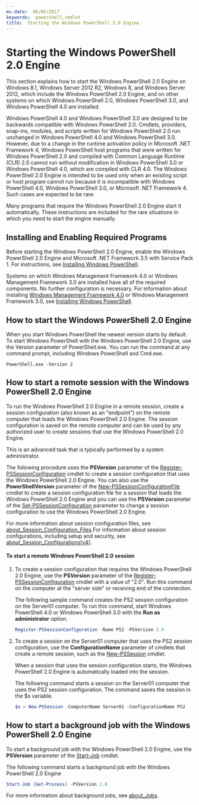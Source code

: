```yaml
---
ms.date:  06/05/2017
keywords:  powershell,cmdlet
title:  Starting the Windows PowerShell 2.0 Engine
---
```


# Starting the Windows PowerShell 2.0 Engine

This section explains how to start the Windows PowerShell 2.0 Engine on Windows 8.1, Windows Server
2012 R2, Windows 8, and Windows Server 2012, which include the Windows PowerShell 2.0 Engine, and
on other systems on which Windows PowerShell 2.0, Windows PowerShell 3.0, and Windows PowerShell
4.0 are installed.

Windows PowerShell 4.0 and Windows PowerShell 3.0 are designed to be backwards compatible with
Windows PowerShell 2.0. Cmdlets, providers, snap-ins, modules, and scripts written for Windows
PowerShell 2.0 run unchanged in Windows PowerShell 4.0 and Windows PowerShell 3.0. However, due to
a change in the runtime activation policy in Microsoft .NET Framework 4, Windows PowerShell host
programs that were written for Windows PowerShell 2.0 and compiled with Common Language Runtime
(CLR) 2.0 cannot run without modification in Windows PowerShell 3.0 or Windows PowerShell 4.0,
which are compiled with CLR 4.0. The Windows PowerShell 2.0 Engine is intended to be used only when
an existing script or host program cannot run because it is incompatible with Windows PowerShell
4.0, Windows PowerShell 3.0, or Microsoft .NET Framework 4. Such cases are expected to be rare.

Many programs that require the Windows PowerShell 2.0 Engine start it automatically. These
instructions are included for the rare situations in which you need to start the engine manually.

## Installing and Enabling Required Programs

Before starting the Windows PowerShell 2.0 Engine, enable the Windows PowerShell 2.0 Engine and
Microsoft .NET Framework 3.5 with Service Pack 1. For instructions, see
[Installing Windows PowerShell](../install/Installing-Windows-PowerShell.md).

Systems on which Windows Management Framework 4.0 or Windows Management Framework 3.0 are installed
have all of the required components. No further configuration is necessary. For information about
installing [Windows Management Framework 4.0](https://go.microsoft.com/fwlink/?LinkID=293881) or
Windows Management Framework 3.0, see [Installing Windows PowerShell](../install/Installing-Windows-PowerShell.md).

## How to start the Windows PowerShell 2.0 Engine

When you start Windows PowerShell the newest version starts by default. To start Windows PowerShell
with the Windows PowerShell 2.0 Engine, use the Version parameter of PowerShell.exe. You can run
the command at any command prompt, including Windows PowerShell and Cmd.exe.

```
PowerShell.exe -Version 2
```

## How to start a remote session with the Windows PowerShell 2.0 Engine

To run the Windows PowerShell 2.0 Engine in a remote session, create a session configuration (also
known as an "endpoint") on the remote computer that loads the Windows PowerShell 2.0 Engine. The
session configuration is saved on the remote computer and can be used by any authorized user to
create sessions that use the Windows PowerShell 2.0 Engine.

This is an advanced task that is typically performed by a system administrator.

The following procedure uses the **PSVersion** parameter of the
[Register-PSSessionConfiguration](https://technet.microsoft.com/library/e9152ae2-bd6d-4056-9bc7-dc1893aa29ea)
cmdlet to create a session configuration that uses the Windows PowerShell 2.0 Engine. You can also
use the **PowerShellVersion** parameter of the
[New-PSSessionConfigurationFile](https://technet.microsoft.com/library/5f3e3633-6e90-479c-aea9-ba45a1954866)
cmdlet to create a session configuration file for a session that loads the Windows PowerShell 2.0
Engine and you can use the **PSVersion** parameter of the
[Set-PSSessionConfiguration](https://technet.microsoft.com/library/b21fbad3-1759-4260-b206-dcb8431cd6ea)
parameter to change a session configuration to use the Windows PowerShell 2.0 Engine.

For more information about session configuration files, see
[about_Session_Configuration_Files](https://technet.microsoft.com/library/c7217447-1ebf-477b-a8ef-4dbe9a1473b8).For
information about session configurations, including setup and security, see
[about_Session_Configurations[v4]](https://technet.microsoft.com/library/a2fbe12a-350c-4d04-be50-24102824e3ab).

#### To start a remote Windows PowerShell 2.0 session

1. To create a session configuration that requires the Windows PowerShell 2.0 Engine, use the
   **PSVersion** parameter of the
   [Register-PSSessionConfiguration](https://technet.microsoft.com/library/e9152ae2-bd6d-4056-9bc7-dc1893aa29ea)
   cmdlet with a value of "2.0". Run this command on the computer at the "server side" or receiving
   end of the connection.

   The following sample command creates the PS2 session configuration on the Server01 computer. To
   run this command, start Windows PowerShell 4.0 or Windows PowerShell 3.0 with the **Run as
   administrator** option.

   ```powershell
   Register-PSSessionConfiguration -Name PS2 -PSVersion 2.0
   ```

2. To create a session on the Server01 computer that uses the PS2 session configuration, use the
   **ConfigurationName** parameter of cmdlets that create a remote session, such as the
   [New-PSSession](https://technet.microsoft.com/library/76f6628c-054c-4eda-ba7a-a6f28daaa26f)
   cmdlet.

   When a session that uses the session configuration starts, the Windows PowerShell 2.0 Engine is
   automatically loaded into the session.

   The following command starts a session on the Server01 computer that uses the PS2 session
   configuration. The command saves the session in the $s variable.

   ```powershell
   $s = New-PSSession -ComputerName Server01 -ConfigurationName PS2
   ```

## How to start a background job with the Windows PowerShell 2.0 Engine

To start a background job with the Windows PowerShell 2.0 Engine, use the **PSVersion** parameter
of the
[Start-Job](https://technet.microsoft.com/library/2bc04935-0deb-4ec0-b856-d7290cca6442)
cmdlet.

The following command starts a background job with the Windows PowerShell 2.0 Engine

```powershell
Start-Job {Get-Process} -PSVersion 2.0
```

For more information about background jobs, see
[about_Jobs](/powershell/module/microsoft.powershell.core/about/about_jobs).
